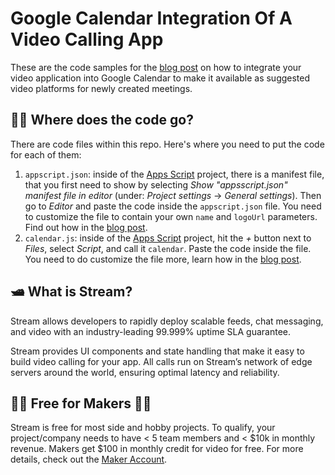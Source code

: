 # Google Calendar Integration Of A Video Calling App

These are the code samples for the [blog post]() on how to integrate your video application into Google Calendar to make it available as suggested video platforms for newly created meetings.

## 🧑‍💻 Where does the code go?

There are code files within this repo. Here's where you need to put the code for each of them:

1. `appscript.json`: inside of the [Apps Script](https://script.google.com/home) project, there is a manifest file, that you first need to show by selecting *Show "appsscript.json" manifest file in editor* (under: *Project settings* -> *General settings*). Then go to *Editor* and paste the code inside the `appscript.json` file. You need to customize the file to contain your own `name` and `logoUrl` parameters. Find out how in the [blog post]().
2. `calendar.js`: inside of the [Apps Script](https://script.google.com/home) project, hit the *+* button next to *Files*, select *Script*, and call it `calendar`. Paste the code inside the file. You need to do customize the file more, learn how in the [blog post]().


## 🛥 What is Stream?
Stream allows developers to rapidly deploy scalable feeds, chat messaging, and video with an industry-leading 99.999% uptime SLA guarantee.

Stream provides UI components and state handling that make it easy to build video calling for your app. All calls run on Stream’s network of edge servers around the world, ensuring optimal latency and reliability.

## 👩‍💻 Free for Makers 👨‍💻
Stream is free for most side and hobby projects. To qualify, your project/company needs to have < 5 team members and < $10k in monthly revenue. Makers get $100 in monthly credit for video for free. For more details, check out the [Maker Account](https://getstream.io/maker-account).

